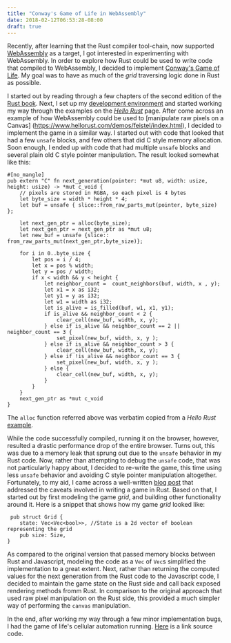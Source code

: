 ```yaml
---
title: "Conway's Game of Life in WebAssembly"
date: 2018-02-12T06:53:28-08:00
draft: true
---
```


Recently, after learning that the Rust compiler tool-chain, now supported [WebAssembly](http://webassembly.org/) as a target, I got interested in experimenting with WebAssembly. In order to explore how Rust could be used to write code that compiled to WebAssembly, I decided to implement [Conway's Game of Life](https://en.wikipedia.org/wiki/Conway's_Game_of_Life). My goal was to have as much of the _grid_ traversing logic done in Rust as possible.

I started out by reading through a few chapters of the second edition of the [Rust book](https://doc.rust-lang.org/stable/book/second-edition/). Next, I set up my [development environment](https://www.hellorust.com/setup/wasm-target/) and started working my way through the examples on the [_Hello Rust_](https://www.hellorust.com/demos/) page. After come across an example of how WebAssembly could be used to [manipulate raw pixels on a Canvas] (https://www.hellorust.com/demos/feistel/index.html), I decided to implement the game in a similar way. I started out with code that looked that had a few `unsafe` blocks, and few others that did C style memory allocation. Soon enough, I ended up with code that had multiple `unsafe` blocks and several plain old C style pointer manipulation. The result looked somewhat like this:

```
#[no_mangle]
pub extern "C" fn next_generation(pointer: *mut u8, width: usize, height: usize) -> *mut c_void {
    // pixels are stored in RGBA, so each pixel is 4 bytes
    let byte_size = width * height * 4;
    let buf = unsafe { slice::from_raw_parts_mut(pointer, byte_size) };

    let next_gen_ptr = alloc(byte_size);
    let next_gen_ptr = next_gen_ptr as *mut u8;
    let new_buf = unsafe {slice:: from_raw_parts_mut(next_gen_ptr,byte_size)};

    for i in 0..byte_size {
        let pos = i / 4;
        let x = pos % width;
        let y = pos / width;
        if x < width && y < height {
            let neighbor_count =  count_neighbors(buf, width, x , y);
            let x1 = x as i32;
            let y1 = y as i32;
            let w1 = width as i32;
            let is_alive = is_filled(buf, w1, x1, y1);
            if is_alive && neighbor_count < 2 {
                clear_cell(new_buf, width, x, y);
            } else if is_alive && neighbor_count == 2 || neighbor_count == 3 {
                set_pixel(new_buf, width, x, y );
            } else if is_alive && neighbor_count > 3 {
                clear_cell(new_buf, width, x, y);
            } else if !is_alive && neighbor_count == 3 {
                set_pixel(new_buf, width, x, y );
            } else {
                clear_cell(new_buf, width, x, y);
            }
        }
    }
    next_gen_ptr as *mut c_void
}
```

The `alloc` function referred above was verbatim copied from a _Hello Rust_ [example](https://www.hellorust.com/demos/canvas/index.html). 

 While the code successfully compiled, running it on the browser, however, resulted a drastic performance drop of the entire browser. Turns out, this was due to a memory leak that sprung out due to the `unsafe` behavior in my Rust code. Now, rather than attempting to debug the `unsafe` code, that was not particularly happy about, I decided to re-write the game, this time using less `unsafe` behavior and avoiding C style pointer manipulation altogether. Fortunately, to my aid, I came across a well-written [blog post](https://aochagavia.github.io/blog/rocket---a-rust-game-running-on-wasm/) that addressed the caveats involved in writing a game in Rust. Based on that, I started out by first modeling the game _grid_, and building other functionality around it. Here is a snippet that shows how my game _grid_ looked like:

```
 pub struct Grid {
    state: Vec<Vec<bool>>, //State is a 2d vector of boolean representing the grid
    pub size: Size,
}
 ```

As compared to the original version that passed memory blocks between  Rust and Javascript, modeling the code as a `Vec` of `Vec`s simplified the implementation to a great extent. Next, rather than returning the computed values for the next generation from the Rust code to the Javascript code, I decided to maintain the game state on the Rust side and call back exposed rendering methods fromm Rust. In comparison to the original approach that used raw pixel manipulation on the Rust side, this provided a much simpler way of performing the `canvas` manipulation.

In the end, after working my way through a few minor implementation bugs, I had the game of life's cellular automation running. [Here](https://github.com/aishraj/game-of-life-web-assembly) is a link source code.